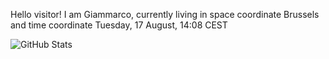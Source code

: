 Hello visitor! I am Giammarco, currently living in space coordinate Brussels and time coordinate Tuesday, 17 August, 14:08 CEST

![GitHub Stats](https://github-readme-stats.vercel.app/api?username=grcasanova)
